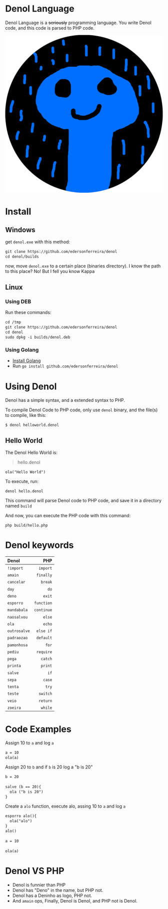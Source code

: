 # Denol Language

Denol Language is a ~~seriously~~ programming language. You write Denol code, and this code is parsed to PHP code.

![Denol Logo](assets/logo.png)

# Install

## Windows

get `denol.exe` with this method:

```
git clone https://github.com/edersonferreira/denol
cd denol/builds
```

now, move `denol.exe` to a certain place (binaries directory). I know the path to this place? No! But I fell you know Kappa

## Linux

### Using DEB

Run these commands:

```
cd /tmp
git clone https://github.com/edersonferreira/denol
cd denol
sudo dpkg -i builds/denol.deb
```

### Using Golang

- [Install Golang](https://golang.org/)
- Run `go install github.com/edersonferreira/denol`

# Using Denol

Denol has a simple syntax, and a extended syntax to PHP.

To compile Denol Code to PHP code, only use `denol` binary, and the file(s) to compile, like this:

```
$ denol helloworld.denol
```

## Hello World

The Denol Hello World is:

> hello.denol

```
ola("Hello World")
```

To execute, run:

```
denol hello.denol
```

This command will parse Denol code to PHP code, and save it in a directory named `build`

And now, you can execute the PHP code with this command:

```
php build/hello.php
```

# Denol keywords

| Denol        |        PHP |
| :----------- | ---------: |
| `!import`    |   `import` |
| `amain`      |  `finally` |
| `cancelar`   |    `break` |
| `day`        |       `do` |
| `deno`       |     `exit` |
| `esporro`    | `function` |
| `mandabala`  | `continue` |
| `naosalvou`  |     `else` |
| `ola`        |     `echo` |
| `outrosalve` |  `else if` |
| `padraozao`  |  `default` |
| `pamonhosa`  |      `for` |
| `pediu`      |  `require` |
| `pega`       |    `catch` |
| `printa`     |    `print` |
| `salve`      |       `if` |
| `sepa`       |     `case` |
| `tenta`      |      `try` |
| `teste`      |   `switch` |
| `veio`       |   `return` |
| `zoeira`     |    `while` |

# Code Examples

Assign 10 to `a` and log `a`
```
a = 10
ola(a)
```

Assign 20 to `b` and if `b` is 20 log a "b is 20"

```
b = 20

salve (b == 20){
  ola ("b is 20")
}
```

Create a `alo` function, execute alo, assing 10 to `a` and log `a`

```
esporro alo(){
  ola("alo")
}
alo()

a = 10

ola(a)
```

# Denol VS PHP

- Denol is funnier than PHP
- Denol has "Deno" in the name, but PHP not.
- Denol has a Deninho as logo, PHP not.
- And `amain` ops, Finally, Denol is Denol, and PHP not is Denol.
